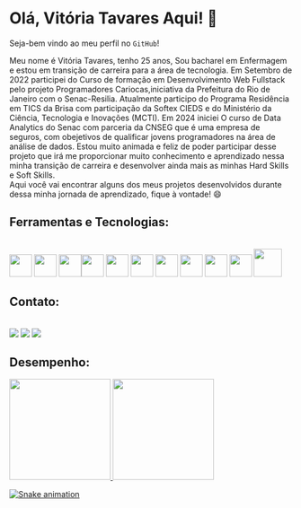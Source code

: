 <h1>Olá, Vitória Tavares Aqui! 👋</h1>

Seja-bem vindo ao meu perfil no `GitHub`!<p>Meu nome é Vitória Tavares, tenho 25 anos, Sou bacharel em Enfermagem e estou em transição de carreira para a área de tecnologia. Em Setembro de 2022 participei do Curso de formação em Desenvolvimento Web Fullstack pelo projeto Programadores Cariocas,iniciativa da Prefeitura do Rio de Janeiro com o Senac-Resilia. Atualmente participo do Programa Residência em TICS da Brisa com participação da Softex CIEDS e do Ministério da Ciência, Tecnologia e Inovações (MCTI). 
Em 2024 iniciei O curso de Data Analytics do Senac com parceria da CNSEG que é uma empresa de seguros, com obejetivos de qualificar jovens programadores na área de análise de dados.
Estou muito animada e feliz de poder participar desse projeto que irá me proporcionar muito conhecimento e aprendizado nessa minha transição de carreira e desenvolver ainda mais as minhas Hard Skills e Soft Skills. <br> Aqui você vai encontrar alguns dos meus projetos desenvolvidos durante dessa minha jornada de aprendizado, fique à vontade! 😄</p>

## Ferramentas e Tecnologias:
<div><br><img src="https://cdn.jsdelivr.net/gh/devicons/devicon/icons/git/git-original.svg" width="40" height="40"/>  <img src="https://cdn.jsdelivr.net/gh/devicons/devicon/icons/vscode/vscode-original.svg" width="40" height="40" margin="10px"/> <img src="https://cdn.jsdelivr.net/gh/devicons/devicon/icons/html5/html5-plain-wordmark.svg" width="40" height="40"/><img src="https://cdn.jsdelivr.net/gh/devicons/devicon/icons/css3/css3-plain-wordmark.svg" width="40" height="40"/>  <img src="https://cdn.jsdelivr.net/gh/devicons/devicon/icons/javascript/javascript-original.svg" width="40" height="40"/> <img src="https://cdn.jsdelivr.net/gh/devicons/devicon/icons/bootstrap/bootstrap-original.svg" width="40" height="40"/> <img src="https://cdn.jsdelivr.net/gh/devicons/devicon/icons/jquery/jquery-plain-wordmark.svg" width="40" height="40"/> <img src="https://cdn.jsdelivr.net/gh/devicons/devicon/icons/nodejs/nodejs-original.svg" width="40" height="40"/> <img src="https://cdn.jsdelivr.net/gh/devicons/devicon/icons/npm/npm-original-wordmark.svg" width="40" height="40"/> <img src="https://cdn.jsdelivr.net/gh/devicons/devicon/icons/react/react-original-wordmark.svg" width="40" height="40"/> <img src="https://cdn.jsdelivr.net/gh/devicons/devicon/icons/mysql/mysql-original-wordmark.svg" width="50" height="50" /> </div>

## Contato:
<div><br><a href="https://www.instagram.com/vih_stavares/?hl=pt-br" target="_blank"><img src="https://img.shields.io/badge/-Instagram-%23E4405F?style=for-the-badge&logo=instagram&logoColor=white" target="_blank"></a> </a><a href = "vitoriadasilvatavares@gmail.com"><img src="https://img.shields.io/badge/Gmail-D14836?style=for-the-badge&logo=gmail&logoColor=white" target="_blank"></a> <a href="https://www.linkedin.com/in/vihtavares/" target="_blank"><img src="https://img.shields.io/badge/-LinkedIn-%230077B5?style=for-the-badge&logo=linkedin&logoColor=white" target="_blank"></a>   </div>

## Desempenho:
<div><a href="https://github.com/VihProgramer"><img height="180px" src="https://github-readme-stats.vercel.app/api?username=VihProgramer&show_icons=true&theme=dracula&include_all_commits=true&count_private=true"/> <img height="180px" src="https://github-readme-stats.vercel.app/api/top-langs/?username=VihProgramer&layout=compact&langs_count=7&theme=dracula"/></div>

![Snake animation](https://github.com/VihProgramer/VihProgramer/blob/output/github-contribution-grid-snake.svg)

